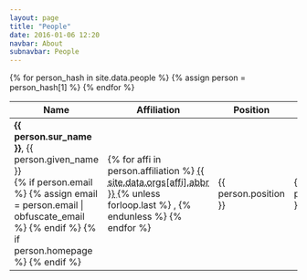 ```yaml
---
layout: page
title: "People"
date: 2016-01-06 12:20
navbar: About
subnavbar: People
---
```


<div class="table-responsive">
  <table id="people-db" class="table table-striped">
    <thead class="thead-default">
      <tr>
        <th class="col-name">Name</th>
        <th class="col-affiliation">Affiliation</th>
        <th class="col-position">Position</th>
        <th class="col-topics">Topics</th>
      </tr>
    </thead>
    <tbody>
    {% for person_hash in site.data.people %}
      {% assign person = person_hash[1] %}
      <tr>
        <td class="col-name">
          <strong>{{ person.sur_name }}</strong>, {{ person.given_name }}
          <div class="btn-group btn-group-sm pull-right" role="group">
            {% if person.email %}
              {% assign email = person.email | obfuscate_email %}
              <a target="_blank"
                 class="btn btn-link btn-sm email-obfuscated"
                 title="write an email to {{ person.given_name }} {{ person.sur_name }}"
                 data-email="{{ email }}"
                 role="button">
                <i class="fa fa-envelope fa-fw"></i>
              </a>
            {% endif %}
            {% if person.homepage %}
              <a href="{{ person.homepage }}"
                 target="_blank"
                 title="{{ person.homepage }}"
                 class="btn btn-link btn-sm"
                 role="button">
                <i class="fa fa-home fa-fw"></i>
              </a>
            {% endif %}
          </div>
        </td>
        <td class="col-affiliation">
          {% for affi in person.affiliation %}
            <abbr title="{{ site.data.orgs[affi].title }}" class="initialism">
              {{ site.data.orgs[affi].abbr }}
            </abbr>
            {% unless forloop.last %}
              ,
            {% endunless %}
          {% endfor %}
        </td>
        <td class="col-position">{{ person.position }}</td>
        <td class="col-topics">{{ person.topics }}</td>
      </tr>
    {% endfor %}
    </tbody>
  </table>
</div>
